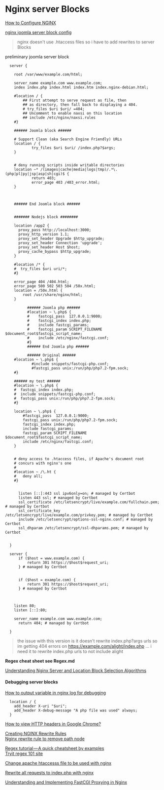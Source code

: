 # Nginx server Blocks

[How to Configure NGINX](https://www.linode.com/docs/web-servers/nginx/how-to-configure-nginx/)   

[nginx joomla server block config](https://docs.joomla.org/Nginx)   

> nginx doesn't use .htaccess files so i have to add rewrites to server Blocks

preliminary joomla server block

```
  server {

  	root /var/www/example.com/html;

  	server_name example.com www.example.com;
  	index index.php index.html index.htm index.nginx-debian.html;

  	#location / {
  		## First attempt to serve request as file, then
  		## as directory, then fall back to displaying a 404.
  		# try_files $uri $uri/ =404;
  		## Uncomment to enable naxsi on this location
  		## include /etc/nginx/naxsi.rules
  	#}

    ###### Joomla block ######

    # Support Clean (aka Search Engine Friendly) URLs
    location / {
            try_files $uri $uri/ /index.php?$args;
    }


    # deny running scripts inside writable directories
    location ~* /(images|cache|media|logs|tmp)/.*\.(php|pl|py|jsp|asp|sh|cgi)$ {
            return 403;
            error_page 403 /403_error.html;
    }



    ###### End Joomla block ######


    ####### Nodejs block ########

    location /app2 {
      proxy_pass http://localhost:3000;
      proxy_http_version 1.1;
      proxy_set_header Upgrade $http_upgrade;
      proxy_set_header Connection 'upgrade';
      proxy_set_header Host $host;
      proxy_cache_bypass $http_upgrade;
    }

    #location /* {
    #  try_files $uri uri/*;
    #}

  	error_page 404 /404.html;
  	error_page 500 502 503 504 /50x.html;
  	location = /50x.html {
  		root /usr/share/nginx/html;
  	}

          ###### Joomla php ######
          #location ~ \.php$ {
          #    fastcgi_pass  127.0.0.1:9000;
          #    fastcgi_index index.php;
          #    include fastcgi_params;
          #    fastcgi_param SCRIPT_FILENAME $document_root$fastcgi_script_name;
          #    include /etc/nginx/fastcgi.conf;
          #}
          ###### End Joomla php ######

          ###### Original ######
  	#location ~ \.php$ {
            #include snippets/fastcgi-php.conf;
            #fastcgi_pass unix:/run/php/php7.2-fpm.sock;
  	#}

    ###### my test ######
    #location ~ \.php$ {
    #  fastcgi_index index.php;
    #  include snippets/fastcgi-php.conf;
    #  fastcgi_pass unix:/run/php/php7.2-fpm.sock;
    #}

    location ~ \.php$ {
        #fastcgi_pass  127.0.0.1:9000;
        fastcgi_pass unix:/run/php/php7.2-fpm.sock;
        fastcgi_index index.php;
        include fastcgi_params;
        fastcgi_param SCRIPT_FILENAME $document_root$fastcgi_script_name;
        include /etc/nginx/fastcgi.conf;
    }


  	# deny access to .htaccess files, if Apache's document root
  	# concurs with nginx's one
  	#
  	#location ~ /\.ht {
  	#	deny all;
  	#}


      listen [::]:443 ssl ipv6only=on; # managed by Certbot
      listen 443 ssl; # managed by Certbot
      ssl_certificate /etc/letsencrypt/live/example.com/fullchain.pem; # managed by Certbot
      ssl_certificate_key /etc/letsencrypt/live/example.com/privkey.pem; # managed by Certbot
      include /etc/letsencrypt/options-ssl-nginx.conf; # managed by Certbot
      ssl_dhparam /etc/letsencrypt/ssl-dhparams.pem; # managed by Certbot


  }

  server {
      if ($host = www.example.com) {
          return 301 https://$host$request_uri;
      } # managed by Certbot


      if ($host = example.com) {
          return 301 https://$host$request_uri;
      } # managed by Certbot



  	listen 80;
  	listen [::]:80;

  	server_name example.com www.example.com;
      return 404; # managed by Certbot

  }

```
> the issue with this version is it doesn't rewrite index.php?args urls so im getting 404 errors on
https://example.com/alight/index.php ... i need it to rewrite index.php urls to not include alight

**Regex cheat sheet see Regex.md**

[Understanding Nginx Server and Location Block Selection Algorithms](https://www.digitalocean.com/community/tutorials/understanding-nginx-server-and-location-block-selection-algorithms)   



#### Debugging server blocks
[How to output variable in nginx log for debugging](https://serverfault.com/questions/404626/how-to-output-variable-in-nginx-log-for-debugging)  

```
  location / {
    add_header X-uri "$uri";
    add_header X-debug-message "A php file was used" always;
  }
```

[How to view HTTP headers in Google Chrome?](https://www.mkyong.com/computer-tips/how-to-view-http-headers-in-google-chrome/)   

[Creating NGINX Rewrite Rules](https://www.nginx.com/blog/creating-nginx-rewrite-rules/)   
[Nginx rewrite rule to remove path node](https://superuser.com/questions/435916/nginx-rewrite-rule-to-remove-path-node)   

[Regex tutorial — A quick cheatsheet by examples](https://medium.com/factory-mind/regex-tutorial-a-simple-cheatsheet-by-examples-649dc1c3f285)   
[Tryit regex 101 site](https://regex101.com/r/cO8lqs/1)   

[Change apache htaccesss file to be used with nginx](https://stackoverflow.com/questions/8711678/change-apache-htaccess-file-to-be-used-with-nginx)   

[Rewrite all requests to index.php with nginx](https://stackoverflow.com/questions/12924896/rewrite-all-requests-to-index-php-with-nginx)   

[Understanding and Implementing FastCGI Proxying in Nginx](https://www.digitalocean.com/community/tutorials/understanding-and-implementing-fastcgi-proxying-in-nginx)   
